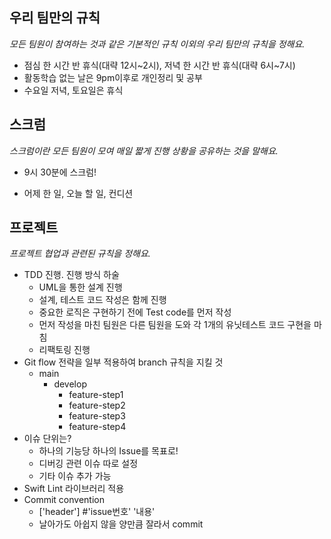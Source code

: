 ## 우리 팀만의 규칙

*모든 팀원이 참여하는 것과 같은 기본적인 규칙 이외의 우리 팀만의 규칙을 정해요.*

- 점심 한 시간 반 휴식(대략 12시~2시), 저녁 한 시간 반 휴식(대략 6시~7시)
- 활동학습 없는 날은 9pm이후로 개인정리 및 공부
- 수요일 저녁, 토요일은 휴식

## 스크럼

*스크럼이란 모든 팀원이 모여 매일 짧게 진행 상황을 공유하는 것을 말해요.*

- 9시 30분에 스크럼!

- 어제 한 일, 오늘 할 일, 컨디션

## 프로젝트

*프로젝트 협업과 관련된 규칙을 정해요.*

- TDD 진행. 진행 방식 하술
  - UML을 통한 설계 진행
  - 설계, 테스트 코드 작성은 함께 진행
  - 중요한 로직은 구현하기 전에 Test code를 먼저 작성
  - 먼저 작성을 마친 팀원은 다른 팀원을 도와 각 1개의 유닛테스트 코드 구현을 마침
  - 리팩토링 진행
- Git flow 전략을 일부 적용하여 branch 규칙을 지킬 것
  - main
    - develop
      - feature-step1
      - feature-step2
      - feature-step3
      - feature-step4
- 이슈 단위는?
  - 하나의 기능당 하나의 Issue를 목표로!
  - 디버깅 관련 이슈 따로 설정
  - 기타 이슈 추가 가능
- Swift Lint 라이브러리 적용
- Commit convention
  - ['header'] #'issue번호' '내용'
  - 날아가도 아쉽지 않을 양만큼 잘라서 commit